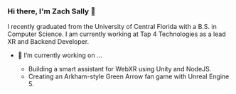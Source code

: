 ### Hi there, I'm Zach Sally 👋

I recently graduated from the University of Central Florida with a B.S. in Computer Science. I am currently working at Tap 4 Technologies as a lead XR and Backend Developer.

- 🔭 I’m currently working on ...
    
  * Building a smart assistant for WebXR using Unity and NodeJS.
  * Creating an Arkham-style Green Arrow fan game with Unreal Engine 5.
